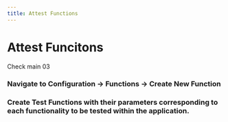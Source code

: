 ```yaml
---
title: Attest Functions
---
```

# Attest Funcitons
Check main 03

### Navigate to Configuration -> Functions -> Create New Function
### Create Test Functions with their parameters corresponding to each functionality to be tested within the application.
